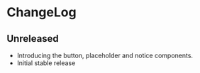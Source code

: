 # ChangeLog

## Unreleased

* Introducing the button, placeholder and notice components.
* Initial stable release
